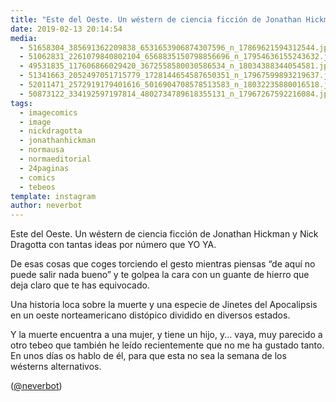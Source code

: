 ```yaml
---
title: "Este del Oeste. Un wéstern de ciencia ficción de Jonathan Hickman y Nick Dragotta con tantas ideas por número que YO YA"
date: 2019-02-13 20:14:54
media: 
  - 51658304_385691362209838_6531653906874307596_n_17869621594312544.jpg
  - 51062831_2261079840802104_6568835150798856696_n_17954636155243632.jpg
  - 49531835_117606866029420_3672558580030586534_n_18034388344054581.jpg
  - 51341663_2052497051715779_1728144654587650351_n_17967599893219637.jpg
  - 52011471_2572919179401616_5016904708578513583_n_18032235880016518.jpg
  - 50873122_334192597197814_4802734789618355131_n_17967267592216084.jpg
tags: 
  - imagecomics
  - image
  - nickdragotta
  - jonathanhickman
  - normausa
  - normaeditorial
  - 24paginas
  - comics
  - tebeos
template: instagram
author: neverbot
---
```


Este del Oeste. Un wéstern de ciencia ficción de Jonathan Hickman y Nick Dragotta con tantas ideas por número que YO YA.


De esas cosas que coges torciendo el gesto mientras piensas “de aquí no puede salir nada bueno” y te golpea la cara con un guante de hierro que deja claro que te has equivocado.


Una historia loca sobre la muerte y una especie de Jinetes del Apocalipsis en un oeste norteamericano distópico dividido en diversos estados.


Y la muerte encuentra a una mujer, y tiene un hijo, y... vaya, muy parecido a otro tebeo que también he leído recientemente que no me ha gustado tanto. En unos días os hablo de él, para que esta no sea la semana de los wésterns alternativos.


([@neverbot](https://instagram.com/neverbot))



